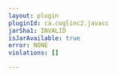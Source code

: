 ```yaml
---
layout: plugin
pluginId: ca.coglinc2.javacc
jarSha1: INVALID
isJarAvailable: true
error: NONE
violations: []

---
```

